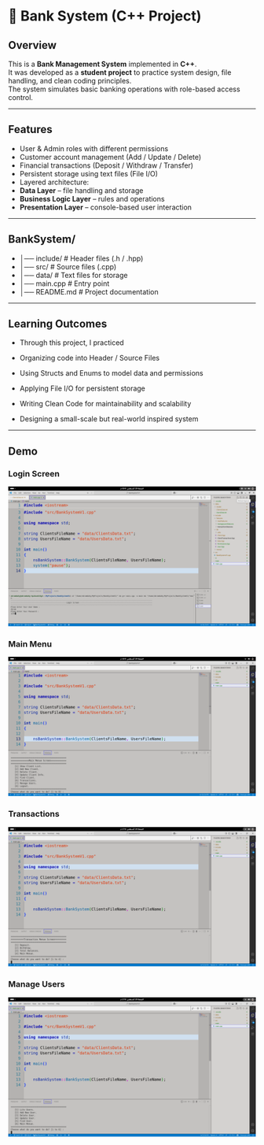 # 🏦 Bank System (C++ Project)

##  Overview
This is a **Bank Management System** implemented in **C++**.  
It was developed as a **student project** to practice system design, file handling, and clean coding principles.  
The system simulates basic banking operations with role-based access control.

---

##  Features
-  User & Admin roles with different permissions  
-  Customer account management (Add / Update / Delete)  
-  Financial transactions (Deposit / Withdraw / Transfer)  
-  Persistent storage using text files (File I/O)  
-  Layered architecture:
  - **Data Layer** – file handling and storage  
  - **Business Logic Layer** – rules and operations  
  - **Presentation Layer** – console-based user interaction  

---

## BankSystem/
- │── include/       # Header files (.h / .hpp)
- │── src/           # Source files (.cpp)
- │── data/          # Text files for storage
- │── main.cpp       # Entry point
- │── README.md      # Project documentation
 
---

## Learning Outcomes

- Through this project, I practiced 

- Organizing code into Header / Source Files

- Using Structs and Enums to model data and permissions

- Applying File I/O for persistent storage

- Writing Clean Code for maintainability and scalability

- Designing a small-scale but real-world inspired system

--- 

## Demo

### Login Screen
![Login Screen](Demo/Images/LoginScreen.png)

### Main Menu
![Main Menu](Demo/Images/MainMenueScreen.png)

### Transactions
![Transactions](Demo/Images/TransactionsScreen.png)

### Manage Users
![Manage Users](Demo/Images/ManageUsersScreen.png)
